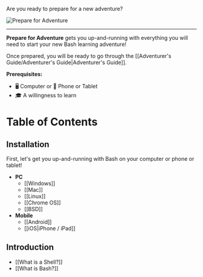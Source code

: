 Are you ready to prepare for a new adventure?

![Prepare for Adventure](PrepareForAdventure.jpg)

---

**Prepare for Adventure** gets you up-and-running with everything you will need to start your new Bash learning adventure!

Once prepared, you will be ready to go through the [[Adventurer's Guide/Adventurer's Guide|Adventurer's Guide]].

**Prerequisites:**
- 🖥️ Computer or 📱 Phone or Tablet
- 🎓 A willingness to learn

# Table of Contents

## Installation

First, let's get you up-and-running with Bash on your computer or phone or tablet!

- **PC**
	- [[Windows]]
	- [[Mac]]
	- [[Linux]]
	- [[Chrome OS]]
	- [[BSD]]
- **Mobile**
	- [[Android]]
	- [[iOS|iPhone / iPad]]

## Introduction

- [[What is a Shell?]]
- [[What is Bash?]]

